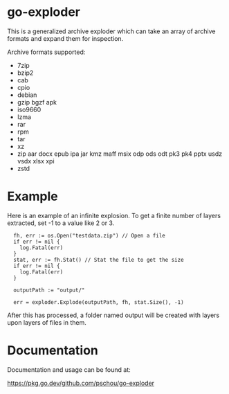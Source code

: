 # go-exploder

This is a generalized archive exploder which can take an array of archive formats and expand them for inspection.

Archive formats supported:
  - 7zip
  - bzip2
  - cab
  - cpio
  - debian
  - gzip bgzf apk
  - iso9660
  - lzma
  - rar
  - rpm
  - tar
  - xz
  - zip aar docx epub ipa jar kmz maff msix odp ods odt pk3 pk4 pptx usdz vsdx xlsx xpi
  - zstd

# Example

Here is an example of an infinite explosion.  To get a finite number of layers extracted, set -1 to a value like 2 or 3.

```golang
  fh, err := os.Open("testdata.zip") // Open a file
  if err != nil {
    log.Fatal(err)
  }
  stat, err := fh.Stat() // Stat the file to get the size
  if err != nil {
    log.Fatal(err)
  }

  outputPath := "output/"

  err = exploder.Explode(outputPath, fh, stat.Size(), -1)
```

After this has processed, a folder named output will be created with layers upon layers of files in them.

# Documentation

Documentation and usage can be found at:

https://pkg.go.dev/github.com/pschou/go-exploder
